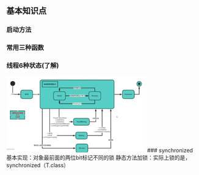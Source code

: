 ## 基本知识点

### 启动方法
### 常用三种函数
### 线程6种状态(了解)
<img src="https://raw.githubusercontent.com/zhouyubiu/gitnotes_images/master/gitnote/2020/03/30/1585508531806-1585508531810.png" wight=400 height=200 />
### synchronized
基本实现：对象最前面的两位bit标记不同的锁
静态方法加锁：实际上锁的是，synchronized（T.class）


